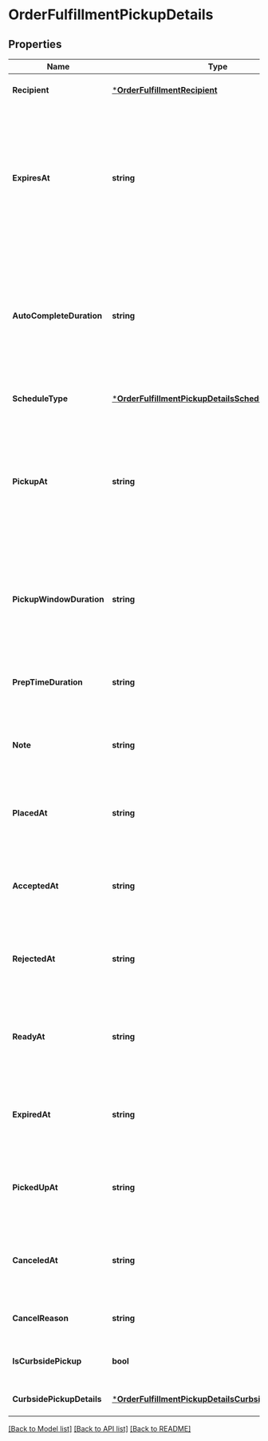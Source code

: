 # OrderFulfillmentPickupDetails

## Properties
Name | Type | Description | Notes
------------ | ------------- | ------------- | -------------
**Recipient** | [***OrderFulfillmentRecipient**](OrderFulfillmentRecipient.md) |  | [optional] [default to null]
**ExpiresAt** | **string** | The [timestamp](https://developer.squareup.com/docs/build-basics/working-with-dates) indicating when this fulfillment expires if it is not accepted. The timestamp must be in RFC 3339 format (for example, \&quot;2016-09-04T23:59:33.123Z\&quot;). The expiration time can only be set up to 7 days in the future. If &#x60;expires_at&#x60; is not set, this pickup fulfillment is automatically accepted when placed. | [optional] [default to null]
**AutoCompleteDuration** | **string** | The duration of time after which an open and accepted pickup fulfillment is automatically moved to the &#x60;COMPLETED&#x60; state. The duration must be in RFC 3339 format (for example, \&quot;P1W3D\&quot;).  If not set, this pickup fulfillment remains accepted until it is canceled or completed. | [optional] [default to null]
**ScheduleType** | [***OrderFulfillmentPickupDetailsScheduleType**](OrderFulfillmentPickupDetailsScheduleType.md) |  | [optional] [default to null]
**PickupAt** | **string** | The [timestamp](https://developer.squareup.com/docs/build-basics/working-with-dates) that represents the start of the pickup window. Must be in RFC 3339 timestamp format, e.g., \&quot;2016-09-04T23:59:33.123Z\&quot;.  For fulfillments with the schedule type &#x60;ASAP&#x60;, this is automatically set to the current time plus the expected duration to prepare the fulfillment. | [optional] [default to null]
**PickupWindowDuration** | **string** | The window of time in which the order should be picked up after the &#x60;pickup_at&#x60; timestamp. Must be in RFC 3339 duration format, e.g., \&quot;P1W3D\&quot;. Can be used as an informational guideline for merchants. | [optional] [default to null]
**PrepTimeDuration** | **string** | The duration of time it takes to prepare this fulfillment. The duration must be in RFC 3339 format (for example, \&quot;P1W3D\&quot;). | [optional] [default to null]
**Note** | **string** | A note to provide additional instructions about the pickup fulfillment displayed in the Square Point of Sale application and set by the API. | [optional] [default to null]
**PlacedAt** | **string** | The [timestamp](https://developer.squareup.com/docs/build-basics/working-with-dates) indicating when the fulfillment was placed. The timestamp must be in RFC 3339 format (for example, \&quot;2016-09-04T23:59:33.123Z\&quot;). | [optional] [default to null]
**AcceptedAt** | **string** | The [timestamp](https://developer.squareup.com/docs/build-basics/working-with-dates) indicating when the fulfillment was accepted. The timestamp must be in RFC 3339 format (for example, \&quot;2016-09-04T23:59:33.123Z\&quot;). | [optional] [default to null]
**RejectedAt** | **string** | The [timestamp](https://developer.squareup.com/docs/build-basics/working-with-dates) indicating when the fulfillment was rejected. The timestamp must be in RFC 3339 format (for example, \&quot;2016-09-04T23:59:33.123Z\&quot;). | [optional] [default to null]
**ReadyAt** | **string** | The [timestamp](https://developer.squareup.com/docs/build-basics/working-with-dates) indicating when the fulfillment is marked as ready for pickup. The timestamp must be in RFC 3339 format (for example, \&quot;2016-09-04T23:59:33.123Z\&quot;). | [optional] [default to null]
**ExpiredAt** | **string** | The [timestamp](https://developer.squareup.com/docs/build-basics/working-with-dates) indicating when the fulfillment expired. The timestamp must be in RFC 3339 format (for example, \&quot;2016-09-04T23:59:33.123Z\&quot;). | [optional] [default to null]
**PickedUpAt** | **string** | The [timestamp](https://developer.squareup.com/docs/build-basics/working-with-dates) indicating when the fulfillment was picked up by the recipient. The timestamp must be in RFC 3339 format (for example, \&quot;2016-09-04T23:59:33.123Z\&quot;). | [optional] [default to null]
**CanceledAt** | **string** | The [timestamp](https://developer.squareup.com/docs/build-basics/working-with-dates) indicating when the fulfillment was canceled. The timestamp must be in RFC 3339 format (for example, \&quot;2016-09-04T23:59:33.123Z\&quot;). | [optional] [default to null]
**CancelReason** | **string** | A description of why the pickup was canceled. The maximum length: 100 characters. | [optional] [default to null]
**IsCurbsidePickup** | **bool** | If set to &#x60;true&#x60;, indicates that this pickup order is for curbside pickup, not in-store pickup. | [optional] [default to null]
**CurbsidePickupDetails** | [***OrderFulfillmentPickupDetailsCurbsidePickupDetails**](OrderFulfillmentPickupDetailsCurbsidePickupDetails.md) |  | [optional] [default to null]

[[Back to Model list]](../README.md#documentation-for-models) [[Back to API list]](../README.md#documentation-for-api-endpoints) [[Back to README]](../README.md)

